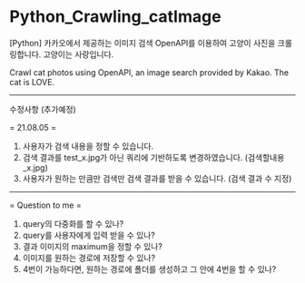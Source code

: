 # Python_Crawling_catImage
[Python] 카카오에서 제공하는 이미지 검색 OpenAPI를 이용하여 고양이 사진을 크롤링합니다.
고양이는 사랑입니다.

Crawl cat photos using OpenAPI, an image search provided by Kakao.
The cat is LOVE.



----------------------------------------------------------------------------------

수정사항 (추가예정)

= 21.08.05 =
1. 사용자가 검색 내용을 정할 수 있습니다.
2. 검색 결과를 test_x.jpg가 아닌 쿼리에 기반하도록 변경하였습니다. (검색할내용_x.jpg)
3. 사용자가 원하는 만큼만 검색만 검색 결과를 받을 수 있습니다. (검색 결과 수 지정)

----------------------------------------------------------------------------------

= Question to me =
1. query의 다중화를 할 수 있나?
2. query를 사용자에게 입력 받을 수 있나?
3. 결과 이미지의 maximum을 정할 수 있나?
4. 이미지를 원하는 경로에 저장할 수 있나?
5. 4번이 가능하다면, 원하는 경로에 폴더를 생성하고 그 안에 4번을 할 수 있나?
